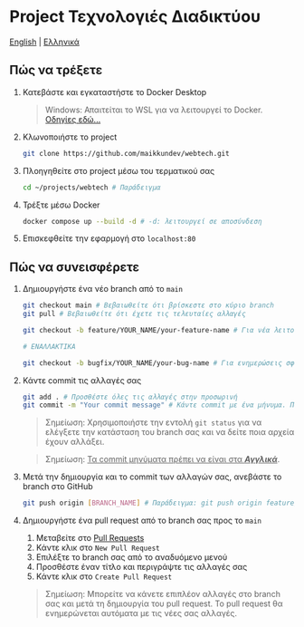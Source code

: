# Project Τεχνολογιές Διαδικτύου

[English](README.md) | [Ελληνικά](README_gr.md)

## Πώς να τρέξετε

1. Κατεβάστε και εγκαταστήστε το Docker Desktop

    > Windows: Απαιτείται το WSL για να λειτουργεί το Docker. [Οδηγίες εδώ...](https://learn.microsoft.com/en-us/windows/wsl/install#change-the-default-linux-distribution-installed)

2. Κλωνοποιήστε το project

    ```bash
    git clone https://github.com/maikkundev/webtech.git
    ```

3. Πλοηγηθείτε στο project μέσω του τερματικού σας

    ```bash
    cd ~/projects/webtech # Παράδειγμα
    ```

4. Τρέξτε μέσω Docker

    ```bash
    docker compose up --build -d # -d: λειτουργεί σε αποσύνδεση
    ```

5. Επισκεφθείτε την εφαρμογή στο `localhost:80`

## Πώς να συνεισφέρετε

1. Δημιουργήστε ένα νέο branch από το `main`

    ```bash
    git checkout main # Βεβαιωθείτε ότι βρίσκεστε στο κύριο branch
    git pull # Βεβαιωθείτε ότι έχετε τις τελευταίες αλλαγές

    git checkout -b feature/YOUR_NAME/your-feature-name # Για νέα λειτουργία. Παράδειγμα: feature/maikkundev/awesome-feature. -b: δημιουργεί ένα νέο branch

    # ΕΝΑΛΛΑΚΤΙΚΑ
    
    git checkout -b bugfix/YOUR_NAME/your-bug-name # Για ενημερώσεις σφαλμάτων. Παράδειγμα: bugfix/maikkundev/fix-issue-123. -b: δημιουργεί ένα νέο branch
    ```

2. Κάντε commit τις αλλαγές σας

    ```bash
    git add . # Προσθέστε όλες τις αλλαγές στην προσωρινή 
    git commit -m "Your commit message" # Κάντε commit με ένα μήνυμα. Παράδειγμα: "Added support for light/dark mode"
    ```

    > Σημείωση: Χρησιμοποιήστε την εντολή `git status` για να ελέγξετε την κατάσταση του branch σας και να δείτε ποια αρχεία έχουν αλλάξει.

    > Σημείωση: <u>Τα commit μηνύματα πρέπει να είναι στα ***Αγγλικά***</u>.

3. Μετά την δημιουργία και το commit των αλλαγών σας, ανεβάστε το branch στο GitHub

    ```bash
    git push origin [BRANCH_NAME] # Παράδειγμα: git push origin feature/maikkundev/new-feature
    ```

4. Δημιουργήστε ένα pull request από το branch σας προς το `main`

    1. Μεταβείτε στο [Pull Requests](https://github.com/maikkundev/webtech/pulls)
    2. Κάντε κλικ στο `New Pull Request`
    3. Επιλέξτε το branch σας από το αναδυόμενο μενού
    4. Προσθέστε έναν τίτλο και περιγράψτε τις αλλαγές σας
    5. Κάντε κλικ στο `Create Pull Request`
    > Σημείωση: Μπορείτε να κάνετε επιπλέον αλλαγές στο branch σας και μετά τη δημιουργία του pull request. Το pull request θα ενημερώνεται αυτόματα με τις νέες σας αλλαγές.
